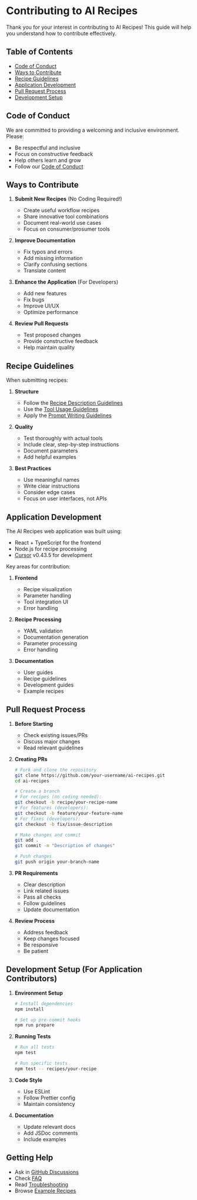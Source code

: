 # Contributing to AI Recipes

Thank you for your interest in contributing to AI Recipes! This guide will help you understand how to contribute effectively.

## Table of Contents

- [Code of Conduct](#code-of-conduct)
- [Ways to Contribute](#ways-to-contribute)
- [Recipe Guidelines](#recipe-guidelines)
- [Application Development](#application-development)
- [Pull Request Process](#pull-request-process)
- [Development Setup](#development-setup)

## Code of Conduct

We are committed to providing a welcoming and inclusive environment. Please:

- Be respectful and inclusive
- Focus on constructive feedback
- Help others learn and grow
- Follow our [Code of Conduct](CODE_OF_CONDUCT.md)

## Ways to Contribute

1. **Submit New Recipes** (No Coding Required!)
   - Create useful workflow recipes
   - Share innovative tool combinations
   - Document real-world use cases
   - Focus on consumer/prosumer tools

2. **Improve Documentation**
   - Fix typos and errors
   - Add missing information
   - Clarify confusing sections
   - Translate content

3. **Enhance the Application** (For Developers)
   - Add new features
   - Fix bugs
   - Improve UI/UX
   - Optimize performance

4. **Review Pull Requests**
   - Test proposed changes
   - Provide constructive feedback
   - Help maintain quality

## Recipe Guidelines

When submitting recipes:

1. **Structure**
   - Follow the [Recipe Description Guidelines](recipe-description.md)
   - Use the [Tool Usage Guidelines](tool-usage.md)
   - Apply the [Prompt Writing Guidelines](prompt-writing.md)

2. **Quality**
   - Test thoroughly with actual tools
   - Include clear, step-by-step instructions
   - Document parameters
   - Add helpful examples

3. **Best Practices**
   - Use meaningful names
   - Write clear instructions
   - Consider edge cases
   - Focus on user interfaces, not APIs

## Application Development

The AI Recipes web application was built using:

- React + TypeScript for the frontend
- Node.js for recipe processing
- [Cursor](https://cursor.sh) v0.43.5 for development

Key areas for contribution:

1. **Frontend**
   - Recipe visualization
   - Parameter handling
   - Tool integration UI
   - Error handling

2. **Recipe Processing**
   - YAML validation
   - Documentation generation
   - Parameter processing
   - Error handling

3. **Documentation**
   - User guides
   - Recipe guidelines
   - Development guides
   - Example recipes

## Pull Request Process

1. **Before Starting**
   - Check existing issues/PRs
   - Discuss major changes
   - Read relevant guidelines

2. **Creating PRs**

   ```bash
   # Fork and clone the repository
   git clone https://github.com/your-username/ai-recipes.git
   cd ai-recipes

   # Create a branch
   # For recipes (no coding needed):
   git checkout -b recipe/your-recipe-name
   # For features (developers):
   git checkout -b feature/your-feature-name
   # For fixes (developers):
   git checkout -b fix/issue-description

   # Make changes and commit
   git add .
   git commit -m "Description of changes"

   # Push changes
   git push origin your-branch-name
   ```

3. **PR Requirements**
   - Clear description
   - Link related issues
   - Pass all checks
   - Follow guidelines
   - Update documentation

4. **Review Process**
   - Address feedback
   - Keep changes focused
   - Be responsive
   - Be patient

## Development Setup (For Application Contributors)

1. **Environment Setup**

   ```bash
   # Install dependencies
   npm install

   # Set up pre-commit hooks
   npm run prepare
   ```

2. **Running Tests**

   ```bash
   # Run all tests
   npm test

   # Run specific tests
   npm test -- recipes/your-recipe
   ```

3. **Code Style**
   - Use ESLint
   - Follow Prettier config
   - Maintain consistency

4. **Documentation**
   - Update relevant docs
   - Add JSDoc comments
   - Include examples

## Getting Help

- Ask in [GitHub Discussions](https://github.com/yaniv-golan/ai-recipes/discussions)
- Check [FAQ](faq.md)
- Read [Troubleshooting](troubleshooting.md)
- Browse [Example Recipes](examples.md)
